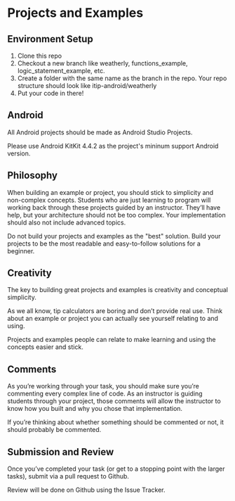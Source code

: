 # Projects and Examples

## Environment Setup

1. Clone this repo
2. Checkout a new branch like weatherly, functions_example, logic_statement_example, etc.
3. Create a folder with the same name as the branch in the repo. Your repo structure should look like itip-android/weatherly
4. Put your code in there!

## Android

All Android projects should be made as Android Studio Projects.

Please use Android KitKit 4.4.2 as the project's mininum support Android version.

## Philosophy

When building an example or project, you should stick to simplicity and non-complex concepts. Students who are just learning to program will working back through these projects guided by an instructor. They’ll have help, but your architecture should not be too complex. Your implementation should also not include advanced topics.

Do not build your projects and examples as the "best" solution. Build your projects to be the most readable and easy-to-follow solutions for a beginner. 

## Creativity

The key to building great projects and examples is creativity and conceptual simplicity. 

As we all know, tip calculators are boring and don’t provide real use. Think about an example or project you can actually see yourself relating to and using. 

Projects and examples people can relate to make learning and using the concepts easier and stick.

## Comments

As you’re working through your task, you should make sure you’re commenting every complex line of code. As an instructor is guiding students through your project, those comments will allow the instructor to know how you built and why you chose that implementation.

If you’re thinking about whether something should be commented or not, it should probably be commented.

## Submission and Review

Once you’ve completed your task (or get to a stopping point with the larger tasks), submit via a pull request to Github. 

Review will be done on Github using the Issue Tracker.

